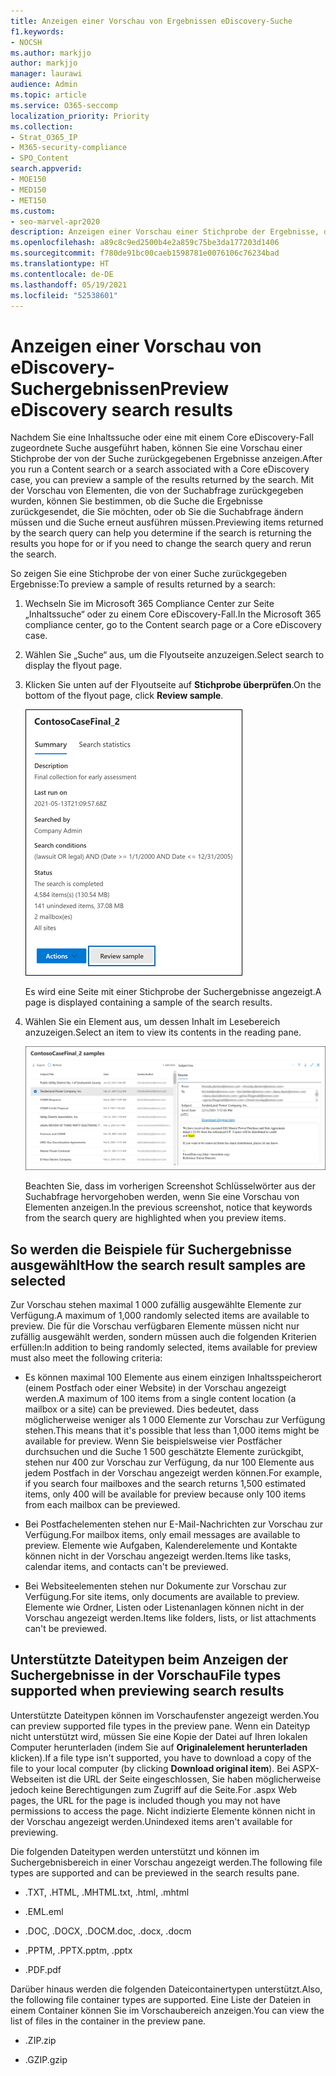 ```yaml
---
title: Anzeigen einer Vorschau von Ergebnissen eDiscovery-Suche
f1.keywords:
- NOCSH
ms.author: markjjo
author: markjjo
manager: laurawi
audience: Admin
ms.topic: article
ms.service: O365-seccomp
localization_priority: Priority
ms.collection:
- Strat_O365_IP
- M365-security-compliance
- SPO_Content
search.appverid:
- MOE150
- MED150
- MET150
ms.custom:
- seo-marvel-apr2020
description: Anzeigen einer Vorschau einer Stichprobe der Ergebnisse, die von einer Inhaltssuche oder einer eDiscovery-Suche im Microsoft 365 Compliance Center zurückgegeben wurden.
ms.openlocfilehash: a89c8c9ed2500b4e2a859c75be3da177203d1406
ms.sourcegitcommit: f780de91bc00caeb1598781e0076106c76234bad
ms.translationtype: HT
ms.contentlocale: de-DE
ms.lasthandoff: 05/19/2021
ms.locfileid: "52538601"
---
```

# <a name="preview-ediscovery-search-results"></a><span data-ttu-id="4eac6-103">Anzeigen einer Vorschau von eDiscovery-Suchergebnissen</span><span class="sxs-lookup"><span data-stu-id="4eac6-103">Preview eDiscovery search results</span></span>

<span data-ttu-id="4eac6-104">Nachdem Sie eine Inhaltssuche oder eine mit einem Core eDiscovery-Fall zugeordnete Suche ausgeführt haben, können Sie eine Vorschau einer Stichprobe der von der Suche zurückgegebenen Ergebnisse anzeigen.</span><span class="sxs-lookup"><span data-stu-id="4eac6-104">After you run a Content search or a search associated with a Core eDiscovery case, you can preview a sample of the results returned by the search.</span></span> <span data-ttu-id="4eac6-105">Mit der Vorschau von Elementen, die von der Suchabfrage zurückgegeben wurden, können Sie bestimmen, ob die Suche die Ergebnisse zurückgesendet, die Sie möchten, oder ob Sie die Suchabfrage ändern müssen und die Suche erneut ausführen müssen.</span><span class="sxs-lookup"><span data-stu-id="4eac6-105">Previewing items returned by the search query can help you determine if the search is returning the results you hope for or if you need to change the search query and rerun the search.</span></span>

<span data-ttu-id="4eac6-106">So zeigen Sie eine Stichprobe der von einer Suche zurückgegeben Ergebnisse:</span><span class="sxs-lookup"><span data-stu-id="4eac6-106">To preview a sample of results returned by a search:</span></span>

1. <span data-ttu-id="4eac6-107">Wechseln Sie im Microsoft 365 Compliance Center zur Seite „Inhaltssuche“ oder zu einem Core eDiscovery-Fall.</span><span class="sxs-lookup"><span data-stu-id="4eac6-107">In the Microsoft 365 compliance center, go to the Content search page or a Core eDiscovery case.</span></span>

2. <span data-ttu-id="4eac6-108">Wählen Sie „Suche“ aus, um die Flyoutseite anzuzeigen.</span><span class="sxs-lookup"><span data-stu-id="4eac6-108">Select search to display the flyout page.</span></span>

3. <span data-ttu-id="4eac6-109">Klicken Sie unten auf der Flyoutseite auf **Stichprobe überprüfen**.</span><span class="sxs-lookup"><span data-stu-id="4eac6-109">On the bottom of the flyout page, click **Review sample**.</span></span>

   ![Klicken Sie auf der Flyoutseite auf "Beispiel überprüfen", um eine Vorschau der Ergebnisse anzuzeigen.](../media/PreviewSearchResults1.png)

   <span data-ttu-id="4eac6-111">Es wird eine Seite mit einer Stichprobe der Suchergebnisse angezeigt.</span><span class="sxs-lookup"><span data-stu-id="4eac6-111">A page is displayed containing a sample of the search results.</span></span>

4. <span data-ttu-id="4eac6-112">Wählen Sie ein Element aus, um dessen Inhalt im Lesebereich anzuzeigen.</span><span class="sxs-lookup"><span data-stu-id="4eac6-112">Select an item to view its contents in the reading pane.</span></span>

   ![Vorschau der Elemente im Lesebereich](../media/PreviewSearchResults2.png)

   <span data-ttu-id="4eac6-114">Beachten Sie, dass im vorherigen Screenshot Schlüsselwörter aus der Suchabfrage hervorgehoben werden, wenn Sie eine Vorschau von Elementen anzeigen.</span><span class="sxs-lookup"><span data-stu-id="4eac6-114">In the previous screenshot, notice that keywords from the search query are highlighted when you preview items.</span></span>

## <a name="how-the-search-result-samples-are-selected"></a><span data-ttu-id="4eac6-115">So werden die Beispiele für Suchergebnisse ausgewählt</span><span class="sxs-lookup"><span data-stu-id="4eac6-115">How the search result samples are selected</span></span>

<span data-ttu-id="4eac6-116">Zur Vorschau stehen maximal 1 000 zufällig ausgewählte Elemente zur Verfügung.</span><span class="sxs-lookup"><span data-stu-id="4eac6-116">A maximum of 1,000 randomly selected items are available to preview.</span></span> <span data-ttu-id="4eac6-117">Die für die Vorschau verfügbaren Elemente müssen nicht nur zufällig ausgewählt werden, sondern müssen auch die folgenden Kriterien erfüllen:</span><span class="sxs-lookup"><span data-stu-id="4eac6-117">In addition to being randomly selected, items available for preview must also meet the following criteria:</span></span>

- <span data-ttu-id="4eac6-118">Es können maximal 100 Elemente aus einem einzigen Inhaltsspeicherort (einem Postfach oder einer Website) in der Vorschau angezeigt werden.</span><span class="sxs-lookup"><span data-stu-id="4eac6-118">A maximum of 100 items from a single content location (a mailbox or a site) can be previewed.</span></span> <span data-ttu-id="4eac6-119">Dies bedeutet, dass möglicherweise weniger als 1 000 Elemente zur Vorschau zur Verfügung stehen.</span><span class="sxs-lookup"><span data-stu-id="4eac6-119">This means that it's possible that less than 1,000 items might be available for preview.</span></span> <span data-ttu-id="4eac6-120">Wenn Sie beispielsweise vier Postfächer durchsuchen und die Suche 1 500 geschätzte Elemente zurückgibt, stehen nur 400 zur Vorschau zur Verfügung, da nur 100 Elemente aus jedem Postfach in der Vorschau angezeigt werden können.</span><span class="sxs-lookup"><span data-stu-id="4eac6-120">For example, if you search four mailboxes and the search returns 1,500 estimated items, only 400 will be available for preview because only 100 items from each mailbox can be previewed.</span></span>

- <span data-ttu-id="4eac6-121">Bei Postfachelementen stehen nur E-Mail-Nachrichten zur Vorschau zur Verfügung.</span><span class="sxs-lookup"><span data-stu-id="4eac6-121">For mailbox items, only email messages are available to preview.</span></span> <span data-ttu-id="4eac6-122">Elemente wie Aufgaben, Kalenderelemente und Kontakte können nicht in der Vorschau angezeigt werden.</span><span class="sxs-lookup"><span data-stu-id="4eac6-122">Items like tasks, calendar items, and contacts can't be previewed.</span></span>

- <span data-ttu-id="4eac6-123">Bei Websiteelementen stehen nur Dokumente zur Vorschau zur Verfügung.</span><span class="sxs-lookup"><span data-stu-id="4eac6-123">For site items, only documents are available to preview.</span></span> <span data-ttu-id="4eac6-124">Elemente wie Ordner, Listen oder Listenanlagen können nicht in der Vorschau angezeigt werden.</span><span class="sxs-lookup"><span data-stu-id="4eac6-124">Items like folders, lists, or list attachments can't be previewed.</span></span>

## <a name="file-types-supported-when-previewing-search-results"></a><span data-ttu-id="4eac6-125">Unterstützte Dateitypen beim Anzeigen der Suchergebnisse in der Vorschau</span><span class="sxs-lookup"><span data-stu-id="4eac6-125">File types supported when previewing search results</span></span>

<span data-ttu-id="4eac6-126">Unterstützte Dateitypen können im Vorschaufenster angezeigt werden.</span><span class="sxs-lookup"><span data-stu-id="4eac6-126">You can preview supported file types in the preview pane.</span></span> <span data-ttu-id="4eac6-127">Wenn ein Dateityp nicht unterstützt wird, müssen Sie eine Kopie der Datei auf Ihren lokalen Computer herunterladen (indem Sie auf **Originalelement herunterladen** klicken).</span><span class="sxs-lookup"><span data-stu-id="4eac6-127">If a file type isn't supported, you have to download a copy of the file to your local computer (by clicking **Download original item**).</span></span> <span data-ttu-id="4eac6-128">Bei ASPX-Webseiten ist die URL der Seite eingeschlossen, Sie haben möglicherweise jedoch keine Berechtigungen zum Zugriff auf die Seite.</span><span class="sxs-lookup"><span data-stu-id="4eac6-128">For .aspx Web pages, the URL for the page is included though you may not have permissions to access the page.</span></span> <span data-ttu-id="4eac6-129">Nicht indizierte Elemente können nicht in der Vorschau angezeigt werden.</span><span class="sxs-lookup"><span data-stu-id="4eac6-129">Unindexed items aren't available for previewing.</span></span>

<span data-ttu-id="4eac6-130">Die folgenden Dateitypen werden unterstützt und können im Suchergebnisbereich in einer Vorschau angezeigt werden.</span><span class="sxs-lookup"><span data-stu-id="4eac6-130">The following file types are supported and can be previewed in the search results pane.</span></span>
  
- <span data-ttu-id="4eac6-131">.TXT, .HTML, .MHTML</span><span class="sxs-lookup"><span data-stu-id="4eac6-131">.txt, .html, .mhtml</span></span>

- <span data-ttu-id="4eac6-132">.EML</span><span class="sxs-lookup"><span data-stu-id="4eac6-132">.eml</span></span>

- <span data-ttu-id="4eac6-133">.DOC, .DOCX, .DOCM</span><span class="sxs-lookup"><span data-stu-id="4eac6-133">.doc, .docx, .docm</span></span>

- <span data-ttu-id="4eac6-134">.PPTM, .PPTX</span><span class="sxs-lookup"><span data-stu-id="4eac6-134">.pptm, .pptx</span></span>

- <span data-ttu-id="4eac6-135">.PDF</span><span class="sxs-lookup"><span data-stu-id="4eac6-135">.pdf</span></span>

<span data-ttu-id="4eac6-136">Darüber hinaus werden die folgenden Dateicontainertypen unterstützt.</span><span class="sxs-lookup"><span data-stu-id="4eac6-136">Also, the following file container types are supported.</span></span> <span data-ttu-id="4eac6-137">Eine Liste der Dateien in einem Container können Sie im Vorschaubereich anzeigen.</span><span class="sxs-lookup"><span data-stu-id="4eac6-137">You can view the list of files in the container in the preview pane.</span></span>
  
- <span data-ttu-id="4eac6-138">.ZIP</span><span class="sxs-lookup"><span data-stu-id="4eac6-138">.zip</span></span>

- <span data-ttu-id="4eac6-139">.GZIP</span><span class="sxs-lookup"><span data-stu-id="4eac6-139">.gzip</span></span>